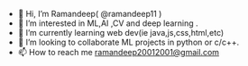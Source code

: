 - 👋 Hi, I’m Ramandeep( @ramandeep11 )
- 👀 I’m interested in ML,AI ,CV and deep learning .
- 🌱 I’m currently learning web dev(ie java,js,css,html,etc)
- 💞️ I’m looking to collaborate ML projects in python or c/c++.
- 📫 How to reach me ramandeep20012001@gmail.com

<!---
ramandeep11/ramandeep11 is a ✨ special ✨ repository because its `README.md` (this file) appears on your GitHub profile.
You can click the Preview link to take a look at your changes.
--->
